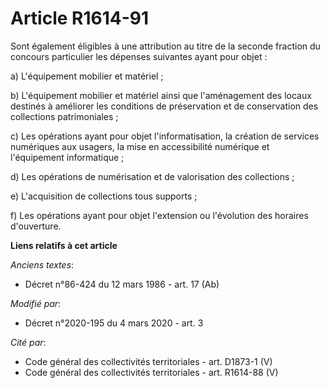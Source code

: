 # Article R1614-91

Sont également éligibles à une attribution au titre de la seconde fraction du concours particulier les dépenses suivantes
ayant pour objet :

a) L'équipement mobilier et matériel ;

b) L'équipement mobilier et matériel ainsi que l'aménagement des locaux destinés à améliorer les conditions de préservation
et de conservation des collections patrimoniales ;

c) Les opérations ayant pour objet l'informatisation, la création de services numériques aux usagers, la mise en
accessibilité numérique et l'équipement informatique ;

d) Les opérations de numérisation et de valorisation des collections ;

e) L'acquisition de collections tous supports ;

f) Les opérations ayant pour objet l'extension ou l'évolution des horaires d'ouverture.

**Liens relatifs à cet article**

_Anciens textes_:

  - Décret n°86-424 du 12 mars 1986 - art. 17 (Ab)

_Modifié par_:

  - Décret n°2020-195 du 4 mars 2020 - art. 3

_Cité par_:

  - Code général des collectivités territoriales - art. D1873-1 (V)
  - Code général des collectivités territoriales - art. R1614-88 (V)
